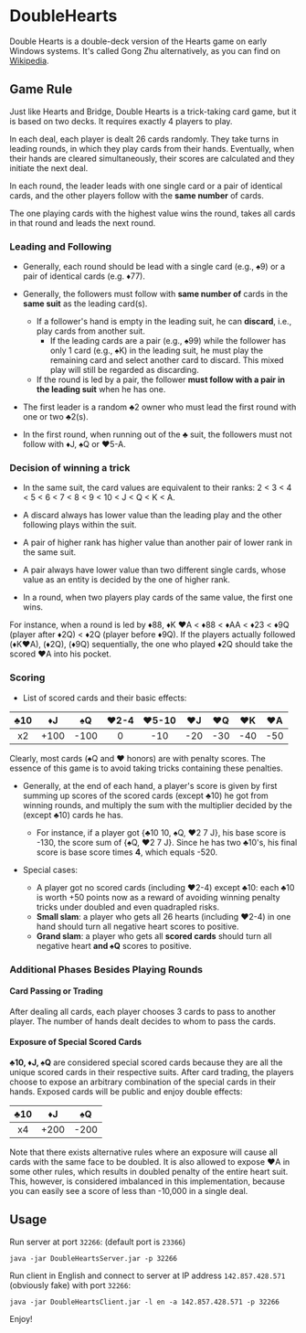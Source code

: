 # DoubleHearts
Double Hearts is a double-deck version of the Hearts game on early Windows systems. It's called Gong Zhu alternatively, as you can find on [Wikipedia](https://en.wikipedia.org/wiki/Gong_Zhu). 

## Game Rule

Just like Hearts and Bridge, Double Hearts is a trick-taking card game, but it is based on two decks. It requires exactly 4 players to play.

In each deal, each player is dealt 26 cards randomly. They take turns in leading rounds, in which they play cards from their hands. Eventually, when their hands are cleared simultaneously, their scores are calculated and they initiate the next deal. 

In each round, the leader leads with one single card or a pair of identical cards, and the other players follow with the **same number** of cards. 

The one playing cards with the highest value wins the round, takes all cards in that round and leads the next round. 

### Leading and Following

 - Generally, each round should be lead with a single card (e.g., &#x2660;9) or a pair of identical cards (e.g. &#x2666;77). 
 - Generally, the followers must follow with **same number of** cards in the **same suit** as the leading card(s). 
    - If a follower's hand is empty in the leading suit, he can **discard**, i.e., play cards from another suit. 
       - If the leading cards are a pair (e.g., &#x2660;99) while the follower has only 1 card (e.g., &#x2660;K) in the leading suit, he must play the remaining card and select another card to discard. This mixed play will still be regarded as discarding.
    - If the round is led by a pair, the follower **must follow with a pair in the leading suit** when he has one. 
       
 - The first leader is a random &#x2663;2 owner who must lead the first round with one or two &#x2663;2(s). 
 - In the first round, when running out of the &#x2663; suit, the followers must not follow with &#x2666;J, &#x2660;Q or &#x2665;5-A.

### Decision of winning a trick

 - In the same suit, the card values are equivalent to their ranks: 2 < 3 < 4 < 5 < 6 < 7 < 8 < 9 < 10 < J < Q < K < A. 
 
 - A discard always has lower value than the leading play and the other following plays within the suit.
 
 - A pair of higher rank has higher value than another pair of lower rank in the same suit. 
 
 - A pair always have lower value than two different single cards, whose value as an entity is decided by the one of higher rank. 
 
 - In a round, when two players play cards of the same value, the first one wins. 

For instance, when a round is led by &#x2666;88, &#x2666;K &#x2665;A < &#x2666;88 < &#x2666;AA < &#x2666;23 < &#x2666;9Q (player after &#x2666;2Q) < &#x2666;2Q (player before &#x2666;9Q). If the players actually followed (&#x2666;K&#x2665;A), (&#x2666;2Q), (&#x2666;9Q) sequentially, the one who played &#x2666;2Q should take the scored &#x2665;A into his pocket. 

### Scoring
 
 - List of scored cards and their basic effects:
 
 | &#x2663;10 | &#x2666;J | &#x2660;Q | &#x2665;2-4 | &#x2665;5-10 | &#x2665;J | &#x2665;Q | &#x2665;K | &#x2665;A |
 | :--------: | :-------: | :-------: | :---------: | :----------: | :-------: | :-------: | :-------: | :-------: |
 | x2 | +100 | -100 | 0 | -10 | -20 | -30 | -40 | -50 |
 
 Clearly, most cards (&#x2660;Q and &#x2665; honors) are with penalty scores. The essence of this game is to avoid taking tricks containing these penalties. 
 
 - Generally, at the end of each hand, a player's score is given by first summing up scores of the scored cards (except &#x2663;10) he got from winning rounds, and multiply the sum with the multiplier decided by the (except &#x2663;10) cards he has. 
    - For instance, if a player got {&#x2663;10 10, &#x2660;Q, &#x2665;2 7 J}, his base score is -130, the score sum of {&#x2660;Q, &#x2665;2 7 J}. Since he has two &#x2663;10's, his final score is base score times **4**, which equals -520. 
    
 - Special cases:
    - A player got no scored cards (including &#x2665;2-4) except &#x2663;10: each &#x2663;10 is worth +50 points now as a reward of avoiding winning penalty tricks under doubled and even quadrapled risks.
    - **Small slam**: a player who gets all 26 hearts (including &#x2665;2-4) in one hand should turn all negative heart scores to positive. 
    - **Grand slam**: a player who gets all **scored cards** should turn all negative heart **and &#x2660;Q** scores to positive. 

### Additional Phases Besides Playing Rounds

#### Card Passing or Trading

After dealing all cards, each player chooses 3 cards to pass to another player. The number of hands dealt decides to whom to pass the cards. 

#### Exposure of Special Scored Cards

**&#x2663;10, &#x2666;J, &#x2660;Q** are considered special scored cards because they are all the unique scored cards in their respective suits. After card trading, the players choose to expose an arbitrary combination of the special cards in their hands. Exposed cards will be public and enjoy double effects:

| &#x2663;10 | &#x2666;J | &#x2660;Q |
| :--------: | :-------: | :-------: |
| x4 | +200 | -200 |

Note that there exists alternative rules where an exposure will cause all cards with the same face to be doubled. It is also allowed to expose &#x2665;A in some other rules, which results in doubled penalty of the entire heart suit. This, however, is considered imbalanced in this implementation, because you can easily see a score of less than -10,000 in a single deal. 

## Usage
Run server at port `32266`: (default port is `23366`)
```
java -jar DoubleHeartsServer.jar -p 32266
```

Run client in English and connect to server at IP address `142.857.428.571` (obviously fake) with port `32266`:
```
java -jar DoubleHeartsClient.jar -l en -a 142.857.428.571 -p 32266 
```

Enjoy!
